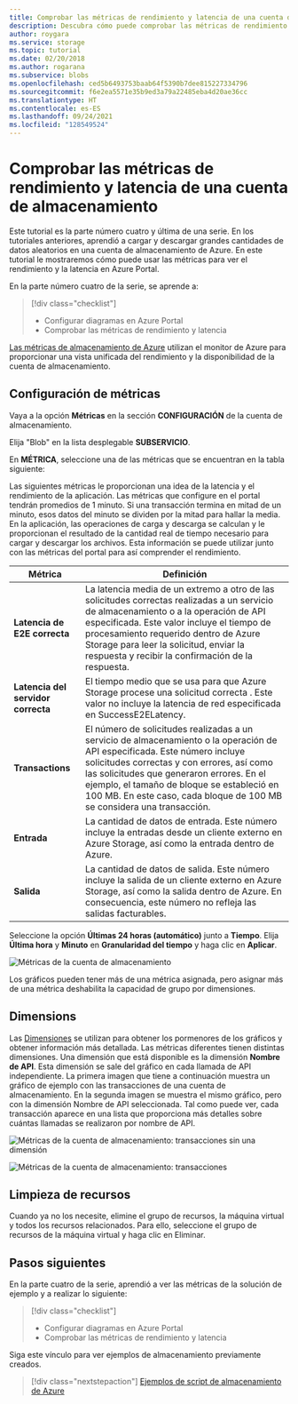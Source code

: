 ```yaml
---
title: Comprobar las métricas de rendimiento y latencia de una cuenta de almacenamiento en Azure Portal | Microsoft Docs
description: Descubra cómo puede comprobar las métricas de rendimiento y latencia de una cuenta de almacenamiento en el portal.
author: roygara
ms.service: storage
ms.topic: tutorial
ms.date: 02/20/2018
ms.author: rogarana
ms.subservice: blobs
ms.openlocfilehash: ced5b6493753baab64f5390b7dee815227334796
ms.sourcegitcommit: f6e2ea5571e35b9ed3a79a22485eba4d20ae36cc
ms.translationtype: HT
ms.contentlocale: es-ES
ms.lasthandoff: 09/24/2021
ms.locfileid: "128549524"
---
```

# <a name="verify-throughput-and-latency-metrics-for-a-storage-account"></a>Comprobar las métricas de rendimiento y latencia de una cuenta de almacenamiento

Este tutorial es la parte número cuatro y última de una serie. En los tutoriales anteriores, aprendió a cargar y descargar grandes cantidades de datos aleatorios en una cuenta de almacenamiento de Azure. En este tutorial le mostraremos cómo puede usar las métricas para ver el rendimiento y la latencia en Azure Portal.

En la parte número cuatro de la serie, se aprende a:

> [!div class="checklist"]
> - Configurar diagramas en Azure Portal
> - Comprobar las métricas de rendimiento y latencia

[Las métricas de almacenamiento de Azure](./monitor-blob-storage.md?toc=%2fazure%2fstorage%2fblobs%2ftoc.json) utilizan el monitor de Azure para proporcionar una vista unificada del rendimiento y la disponibilidad de la cuenta de almacenamiento.

## <a name="configure-metrics"></a>Configuración de métricas

Vaya a la opción **Métricas** en la sección **CONFIGURACIÓN** de la cuenta de almacenamiento.

Elija "Blob" en la lista desplegable **SUBSERVICIO**.

En **MÉTRICA**, seleccione una de las métricas que se encuentran en la tabla siguiente:

Las siguientes métricas le proporcionan una idea de la latencia y el rendimiento de la aplicación. Las métricas que configure en el portal tendrán promedios de 1 minuto. Si una transacción termina en mitad de un minuto, esos datos del minuto se dividen por la mitad para hallar la media. En la aplicación, las operaciones de carga y descarga se calculan y le proporcionan el resultado de la cantidad real de tiempo necesario para cargar y descargar los archivos. Esta información se puede utilizar junto con las métricas del portal para así comprender el rendimiento.

|Métrica|Definición|
|---|---|
|**Latencia de E2E correcta**|La latencia media de un extremo a otro de las solicitudes correctas realizadas a un servicio de almacenamiento o a la operación de API especificada. Este valor incluye el tiempo de procesamiento requerido dentro de Azure Storage para leer la solicitud, enviar la respuesta y recibir la confirmación de la respuesta.|
|**Latencia del servidor correcta**|El tiempo medio que se usa para que Azure Storage procese una solicitud correcta . Este valor no incluye la latencia de red especificada en SuccessE2ELatency. |
|**Transactions**|El número de solicitudes realizadas a un servicio de almacenamiento o la operación de API especificada. Este número incluye solicitudes correctas y con errores, así como las solicitudes que generaron errores. En el ejemplo, el tamaño de bloque se estableció en 100 MB. En este caso, cada bloque de 100 MB se considera una transacción.|
|**Entrada**|La cantidad de datos de entrada. Este número incluye la entradas desde un cliente externo en Azure Storage, así como la entrada dentro de Azure. |
|**Salida**|La cantidad de datos de salida. Este número incluye la salida de un cliente externo en Azure Storage, así como la salida dentro de Azure. En consecuencia, este número no refleja las salidas facturables. |

Seleccione la opción **Últimas 24 horas (automático)** junto a **Tiempo**. Elija **Última hora** y **Minuto** en **Granularidad del tiempo** y haga clic en **Aplicar**.

![Métricas de la cuenta de almacenamiento](./media/storage-blob-scalable-app-verify-metrics/figure1.png)

Los gráficos pueden tener más de una métrica asignada, pero asignar más de una métrica deshabilita la capacidad de grupo por dimensiones.

## <a name="dimensions"></a>Dimensions

Las [Dimensiones](./monitor-blob-storage-reference.md?toc=%2fazure%2fstorage%2fblobs%2ftoc.json#metrics-dimensions) se utilizan para obtener los pormenores de los gráficos y obtener información más detallada. Las métricas diferentes tienen distintas dimensiones. Una dimensión que está disponible es la dimensión **Nombre de API**. Esta dimensión se sale del gráfico en cada llamada de API independiente. La primera imagen que tiene a continuación muestra un gráfico de ejemplo con las transacciones de una cuenta de almacenamiento. En la segunda imagen se muestra el mismo gráfico, pero con la dimensión Nombre de API seleccionada. Tal como puede ver, cada transacción aparece en una lista que proporciona más detalles sobre cuántas llamadas se realizaron por nombre de API.

![Métricas de la cuenta de almacenamiento: transacciones sin una dimensión](./media/storage-blob-scalable-app-verify-metrics/transactionsnodimensions.png)

![Métricas de la cuenta de almacenamiento: transacciones](./media/storage-blob-scalable-app-verify-metrics/transactions.png)

## <a name="clean-up-resources"></a>Limpieza de recursos

Cuando ya no los necesite, elimine el grupo de recursos, la máquina virtual y todos los recursos relacionados. Para ello, seleccione el grupo de recursos de la máquina virtual y haga clic en Eliminar.

## <a name="next-steps"></a>Pasos siguientes

En la parte cuatro de la serie, aprendió a ver las métricas de la solución de ejemplo y a realizar lo siguiente:

> [!div class="checklist"]
> - Configurar diagramas en Azure Portal
> - Comprobar las métricas de rendimiento y latencia

Siga este vínculo para ver ejemplos de almacenamiento previamente creados.

> [!div class="nextstepaction"]
> [Ejemplos de script de almacenamiento de Azure](storage-samples-blobs-cli.md)

[previous-tutorial]: storage-blob-scalable-app-download-files.md
